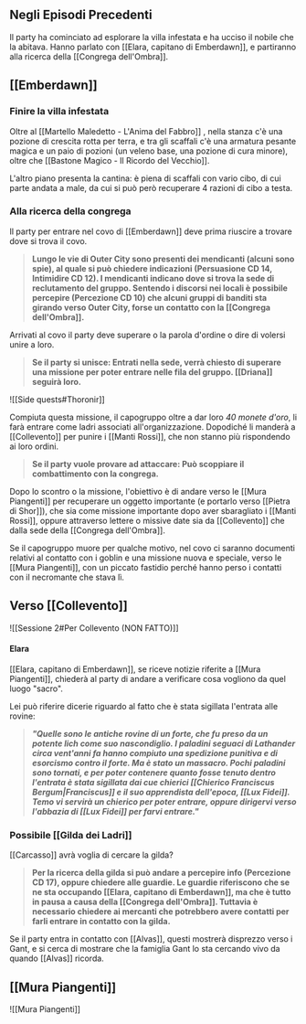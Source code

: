 ## Negli Episodi Precedenti

Il party ha cominciato ad esplorare la villa infestata e ha ucciso il nobile che la abitava. Hanno parlato con [[Elara, capitano di Emberdawn]], e partiranno alla ricerca della [[Congrega dell'Ombra]].

## [[Emberdawn]]

### Finire la villa infestata

Oltre al [[Martello Maledetto - L'Anima del Fabbro]] , nella stanza c'è una pozione di crescita rotta per terra, e tra gli scaffali c'è una armatura pesante magica e un paio di pozioni (un veleno base, una pozione di cura minore), oltre che [[Bastone Magico - Il Ricordo del Vecchio]].

L'altro piano presenta la cantina: è piena di scaffali con vario cibo, di cui parte andata a male, da cui si può però recuperare 4 razioni di cibo a testa. 

### Alla ricerca della congrega

Il party per entrare nel covo di [[Emberdawn]] deve prima riuscire a trovare dove si trova il covo. 

>**Lungo le vie di Outer City sono presenti dei mendicanti (alcuni sono spie), al quale si può chiedere indicazioni (Persuasione CD 14, Intimidire CD 12). I mendicanti indicano dove si trova la sede di reclutamento del gruppo. 
>Sentendo i discorsi nei locali è possibile percepire (Percezione CD 10) che alcuni gruppi di banditi sta girando verso Outer City,  forse un contatto con la [[Congrega dell'Ombra]].**

Arrivati al covo il party deve superare o la parola d'ordine o dire di volersi unire a loro. 
>**Se il party si unisce:
>Entrati nella sede, verrà chiesto di superare una missione per poter entrare nelle fila del gruppo.
>[[Driana]]  seguirà loro.**

![[Side quests#Thoronir]]

Compiuta questa missione, il capogruppo oltre a dar loro _40 monete d'oro_, li farà entrare come ladri associati all'organizzazione. Dopodiché li manderà a [[Collevento]] per punire i [[Manti Rossi]], che non stanno più rispondendo ai loro ordini. 

>**Se il party vuole provare ad attaccare:
>Può scoppiare il combattimento con la congrega.**

Dopo lo scontro o la missione, l'obiettivo è di andare verso le [[Mura Piangenti]] per recuperare un oggetto importante (e portarlo verso [[Pietra di Shor]]), che sia come missione importante dopo aver sbaragliato i [[Manti Rossi]], oppure attraverso lettere o missive date sia da [[Collevento]] che dalla sede della [[Congrega dell'Ombra]].

Se il capogruppo muore per qualche motivo, nel covo ci saranno documenti relativi al contatto con i goblin e una missione nuova e speciale, verso le [[Mura Piangenti]], con un piccato fastidio perché hanno perso i contatti con il necromante che stava lì.

## Verso [[Collevento]]

![[Sessione 2#Per Collevento (NON FATTO)]]


#### Elara

[[Elara, capitano di Emberdawn]], se riceve notizie riferite a [[Mura Piangenti]], chiederà al party di andare a verificare cosa vogliono da quel luogo "sacro".

Lei può riferire dicerie riguardo al fatto che è stata sigillata l'entrata alle rovine:
>_**"Quelle sono le antiche rovine di un forte, che fu preso da un potente lich come suo nascondiglio. I paladini seguaci di Lathander circa vent'anni fa hanno compiuto una spedizione punitiva e di esorcismo contro il forte. Ma è stato un massacro. Pochi paladini sono tornati, e per poter contenere quanto fosse tenuto dentro l'entrata è stata sigillata dai cue chierici [[Chierico Franciscus Bergum|Franciscus]] e il suo apprendista dell'epoca, [[Lux Fidei]]. 
>Temo vi servirà un chierico per poter entrare, oppure dirigervi verso l'abbazia di [[Lux Fidei]] per farvi entrare."**_


### Possibile [[Gilda dei Ladri]]

[[Carcasso]] avrà voglia di cercare la gilda?

> **Per la ricerca della gilda si può andare a percepire info (Percezione CD 17), oppure chiedere alle guardie. Le guardie riferiscono che se ne sta occupando [[Elara, capitano di Emberdawn]], ma che è tutto in pausa a causa della [[Congrega dell'Ombra]]. Tuttavia è necessario chiedere ai mercanti che potrebbero avere contatti per farli entrare in contatto con la gilda.**

Se il party entra in contatto con [[Alvas]], questi mostrerà disprezzo verso i Gant, e si cerca di mostrare che la famiglia Gant lo sta cercando vivo da quando [[Alvas]] ricorda.

## [[Mura Piangenti]]

![[Mura Piangenti]]